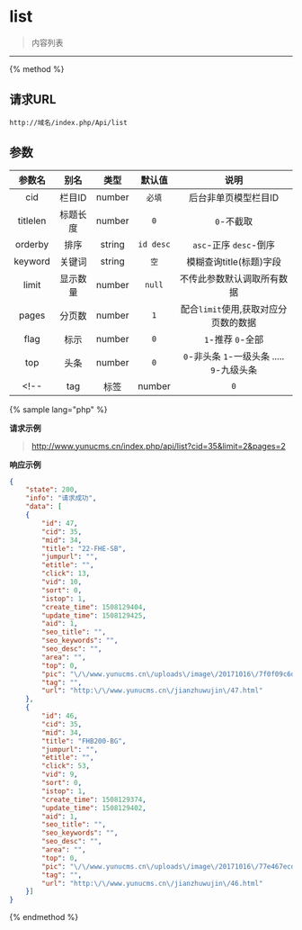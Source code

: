 # list

> 内容列表

---

{% method %}

## 请求URL

    http://域名/index.php/Api/list

## 参数

|参数名|别名|类型|默认值|说明|
|:----:|:--:|:--:|:----:|:--:|
|cid|栏目ID|number|`必填`|后台非单页模型栏目ID|
|titlelen|标题长度|number|`0`|`0`-不截取|
|orderby|排序|string|`id desc`|`asc`-正序 `desc`-倒序|
|keyword|关键词|string|`空`|模糊查询title(标题)字段|
|limit|显示数量|number|`null`|不传此参数默认调取所有数据|
|pages|分页数|number|`1`|配合`limit`使用,获取对应分页数的数据|
|flag|标示|number|`0`|`1`-推荐 `0`-全部|
|top |头条|number|`0`|`0`-非头条 `1`-一级头条 ..... `9`-九级头条|
<!-- |tag |标签|number|`0`|(内容详情页专属)`0`-不筛选 `1` -->-筛选条件增加当前详情的tag值|

{% sample lang="php" %}

**请求示例**

> http://www.yunucms.cn/index.php/api/list?cid=35&limit=2&pages=2

**响应示例**

```json
{
    "state": 200,
    "info": "请求成功",
    "data": [
    {
        "id": 47,
        "cid": 35,
        "mid": 34,
        "title": "22-FHE-SB",
        "jumpurl": "",
        "etitle": "",
        "click": 13,
        "vid": 10,
        "sort": 0,
        "istop": 1,
        "create_time": 1508129404,
        "update_time": 1508129425,
        "aid": 1,
        "seo_title": "",
        "seo_keywords": "",
        "seo_desc": "",
        "area": "",
        "top": 0,
        "pic": "\/\/www.yunucms.cn\/uploads\/image\/20171016\/7f0f09c6dc95a402dd0272041c3f81ec.jpg",
        "tag": "",
        "url": "http:\/\/www.yunucms.cn\/jianzhuwujin\/47.html"
    },
    {
        "id": 46,
        "cid": 35,
        "mid": 34,
        "title": "FHB200-BG",
        "jumpurl": "",
        "etitle": "",
        "click": 53,
        "vid": 9,
        "sort": 0,
        "istop": 1,
        "create_time": 1508129374,
        "update_time": 1508129402,
        "aid": 1,
        "seo_title": "",
        "seo_keywords": "",
        "seo_desc": "",
        "area": "",
        "top": 0,
        "pic": "\/\/www.yunucms.cn\/uploads\/image\/20171016\/77e467ecd89008cdb7045fc638cc8e1d.jpg",
        "tag": "",
        "url": "http:\/\/www.yunucms.cn\/jianzhuwujin\/46.html"
    }]
}
```

{% endmethod %}
